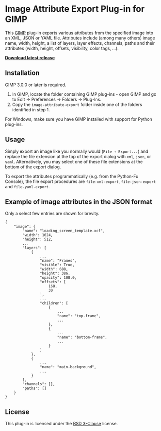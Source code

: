 # Image Attribute Export Plug-in for GIMP

This [GIMP](https://www.gimp.org/) plug-in exports various attributes from the specified image into an XML, JSON or YAML file. Attributes include (among many others) image name, width, height, a list of layers, layer effects, channels, paths and their attributes (width, height, offsets, visibility, color tags, ...).

[**Download latest release**](https://github.com/kamilburda/gimp-image-attribute-export/releases)


## Installation

GIMP 3.0.0 or later is required.

1. In GIMP, locate the folder containing GIMP plug-ins - open GIMP and go to Edit → Preferences → Folders → Plug-Ins.
2. Copy the `image-attribute-export` folder inside one of the folders identified in step 1.

For Windows, make sure you have GIMP installed with support for Python plug-ins.


## Usage

Simply export an image like you normally would (`File → Export...`) and replace the file extension at the top of the export dialog with `xml`, `json`, or `yaml`. Alternatively, you may select one of these file extensions at the bottom of the export dialog.

To export the attributes programmatically (e.g. from the Python-Fu Console), the file export procedures are `file-xml-export`, `file-json-export` and `file-yaml-export`.


## Example of image attributes in the JSON format

Only a select few entries are shown for brevity.

```
{
    "image": {
        "name": "loading_screen_template.xcf",
        "width": 1024,
        "height": 512,
        ...
        "layers": [
            {
                ...
                "name": "Frames",
                "visible": True,
                "width": 688,
                "height": 386,
                "opacity": 100.0,
                "offsets": [
                    168,
                    30
                ],
                ...
                "children": [
                    {
                        ...
                        "name": "top-frame",
                        ...
                    },
                    {
                        ...
                        "name": "bottom-frame",
                        ...
                    }
                ]
            },
            {
                ...
                "name": "main-background",
                ...
            }
        ],
        "channels": [],
        "paths": []
    }
}
```


## License

This plug-in is licensed under the [BSD 3-Clause](LICENSE) license.
